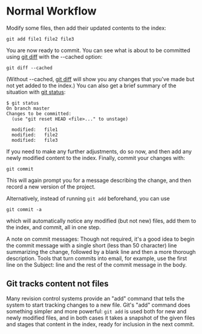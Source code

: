 # Normal Workflow

Modify some files, then add their updated contents to the index:

    git add file1 file2 file3

You are now ready to commit.  You can see what is about to be committed
using [git diff](https://git-scm.com/docs/git-diff) with the --cached option:

    git diff --cached

(Without --cached, [git diff](https://git-scm.com/docs/git-diff) will show you
any changes that you've made but not yet added to the index.)  You can also get
a brief summary of the situation with [git status](https://git-scm.com/docs/git-status):

    $ git status
    On branch master
    Changes to be committed:
      (use "git reset HEAD <file>..." to unstage)

      modified:   file1
      modified:   file2
      modified:   file3

If you need to make any further adjustments, do so now, and then add any
newly modified content to the index.  Finally, commit your changes with:

    git commit

This will again prompt you for a message describing the change, and then
record a new version of the project.

Alternatively, instead of running `git add` beforehand, you can use

    git commit -a

which will automatically notice any modified (but not new) files, add
them to the index, and commit, all in one step.

A note on commit messages: Though not required, it's a good idea to
begin the commit message with a single short (less than 50 character)
line summarizing the change, followed by a blank line and then a more
thorough description.  Tools that turn commits into email, for
example, use the first line on the Subject: line and the rest of the
commit message in the body.

## Git tracks content not files

Many revision control systems provide an "add" command that tells the
system to start tracking changes to a new file.  Git's "add" command
does something simpler and more powerful: `git add` is used both for new
and newly modified files, and in both cases it takes a snapshot of the
given files and stages that content in the index, ready for inclusion in
the next commit.
